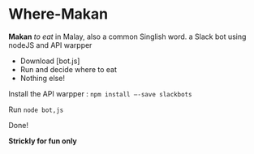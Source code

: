 # Where-Makan
**Makan** _to eat_ in Malay, also a common Singlish word.
a Slack bot using nodeJS and API warpper

* Download [bot.js]
* Run and decide where to eat
* Nothing else!

Install the API warpper : ```npm install —-save slackbots```

Run ```node bot,js```

Done!

**Strickly for fun only**
